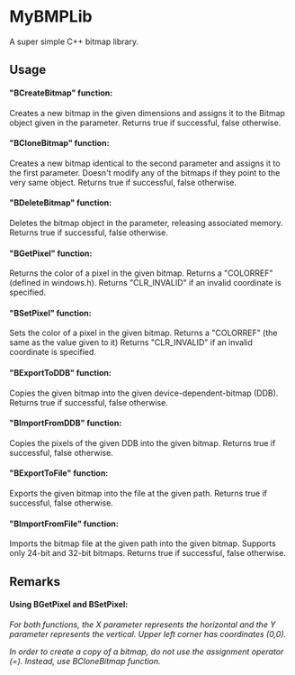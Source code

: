 # MyBMPLib

A super simple C++ bitmap library.

## Usage

#### "BCreateBitmap" function:
  Creates a new bitmap in the given dimensions and assigns it to the Bitmap object given in the parameter.
  Returns true if successful, false otherwise.

#### "BCloneBitmap" function:
  Creates a new bitmap identical to the second parameter and assigns it to the first parameter.
  Doesn't modify any of the bitmaps if they point to the very same object.
	Returns true if successful, false otherwise.
  
#### "BDeleteBitmap" function:
  Deletes the bitmap object in the parameter, releasing associated memory.
	Returns true if successful, false otherwise.

#### "BGetPixel" function:
  Returns the color of a pixel in the given bitmap.
  Returns a "COLORREF" (defined in windows.h).
	Returns "CLR_INVALID" if an invalid coordinate is specified.

#### "BSetPixel" function:
  Sets the color of a pixel in the given bitmap.
	Returns a "COLORREF" (the same as the value given to it)
	Returns "CLR_INVALID" if an invalid coordinate is specified.

#### "BExportToDDB" function:
  Copies the given bitmap into the given device-dependent-bitmap (DDB).
	Returns true if successful, false otherwise.

#### "BImportFromDDB" function:
  Copies the pixels of the given DDB into the given bitmap.
	Returns true if successful, false otherwise.

#### "BExportToFile" function:
  Exports the given bitmap into the file at the given path.
  Returns true if successful, false otherwise.

#### "BImportFromFile" function:
  Imports the bitmap file at the given path into the given bitmap.
	Supports only 24-bit and 32-bit bitmaps.
	Returns true if successful, false otherwise.
  
## Remarks
 
#### Using BGetPixel and BSetPixel:
 
  *For both functions, the X parameter represents the horizontal and the Y parameter represents the vertical.
   Upper left corner has coordinates (0,0).*
   
  *In order to create a copy of a bitmap, do not use the assignment operator (=). Instead, use BCloneBitmap function.*
